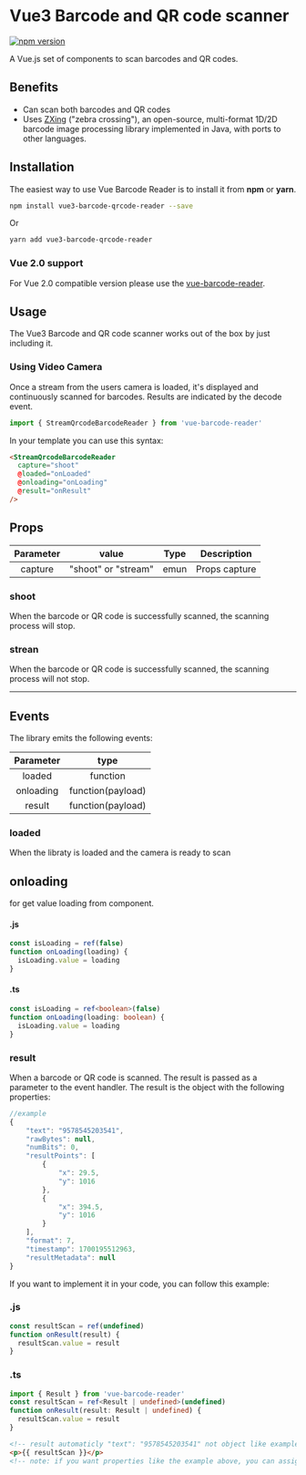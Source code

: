 # Vue3 Barcode and QR code scanner

[![npm version](https://badgen.net/npm/v/vue-barcode-reader)](https://www.npmjs.com/package/vue3-barcode-qrcode-reader)

A Vue.js set of components to scan barcodes and QR codes.

## Benefits

- Can scan both barcodes and QR codes
- Uses [ZXing](https://github.com/zxing-js/library) ("zebra crossing"), an open-source, multi-format 1D/2D barcode image processing library implemented in Java, with ports to other languages.

## Installation

The easiest way to use Vue Barcode Reader is to install it from **npm** or **yarn**.

```sh
npm install vue3-barcode-qrcode-reader --save
```

Or

```sh
yarn add vue3-barcode-qrcode-reader
```

### Vue 2.0 support

For Vue 2.0 compatible version please use the [vue-barcode-reader](https://www.npmjs.com/package/vue-barcode-reader).

## Usage

The Vue3 Barcode and QR code scanner works out of the box by just including it.

### Using Video Camera

Once a stream from the users camera is loaded, it's displayed and continuously scanned for barcodes. Results are indicated by the decode event.

```js
import { StreamQrcodeBarcodeReader } from 'vue-barcode-reader'
```

In your template you can use this syntax:

```html
<StreamQrcodeBarcodeReader
  capture="shoot"
  @loaded="onLoaded"
  @onloading="onLoading"
  @result="onResult"
/>
```

## Props

| Parameter |        value        | Type | Description   |
| :-------: | :-----------------: | :--: | ------------- |
|  capture  | "shoot" or "stream" | emun | Props capture |

### shoot

When the barcode or QR code is successfully scanned, the scanning process will stop.

### strean

When the barcode or QR code is successfully scanned, the scanning process will not stop.

---

## Events

The library emits the following events:

| Parameter |       type        |
| :-------: | :---------------: |
|  loaded   |     function      |
| onloading | function(payload) |
|  result   | function(payload) |

### loaded

When the libraty is loaded and the camera is ready to scan

## onloading

for get value loading from component.

#### .js

```js
const isLoading = ref(false)
function onLoading(loading) {
  isLoading.value = loading
}
```

#### .ts

```ts
const isLoading = ref<boolean>(false)
function onLoading(loading: boolean) {
  isLoading.value = loading
}
```

### result

When a barcode or QR code is scanned. The result is passed as a parameter to the event handler. The result is the object with the following properties:

```js
//example
{
    "text": "9578545203541",
    "rawBytes": null,
    "numBits": 0,
    "resultPoints": [
        {
            "x": 29.5,
            "y": 1016
        },
        {
            "x": 394.5,
            "y": 1016
        }
    ],
    "format": 7,
    "timestamp": 1700195512963,
    "resultMetadata": null
}
```

If you want to implement it in your code, you can follow this example:

### .js

```js
const resultScan = ref(undefined)
function onResult(result) {
  resultScan.value = result
}
```

### .ts

```ts
import { Result } from 'vue-barcode-reader'
const resultScan = ref<Result | undefined>(undefined)
function onResult(result: Result | undefined) {
  resultScan.value = result
}
```

```html
<!-- result automaticly "text": "9578545203541" not object like example on top -->
<p>{{ resultScan }}</p>
<!-- note: if you want properties like the example above, you can assign the properties one by one in the variable-->
```
